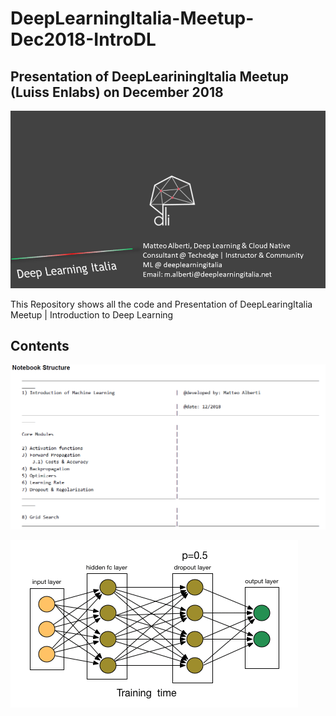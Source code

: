 # DeepLearningItalia-Meetup-Dec2018-IntroDL

## Presentation of DeepLeariningItalia Meetup (Luiss Enlabs) on December 2018


![](imgs/Diapositiva.PNG)

This Repository shows all the code and Presentation of DeepLearingItalia Meetup | Introduction to Deep Learning 

## Contents

![](imgs/2.PNG)

![](imgs/a5.gif)

